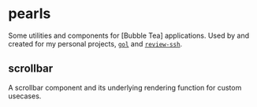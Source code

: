 # pearls

Some utilities and components for [Bubble Tea] applications. Used by and created for my personal projects, [`gol`](https://github.com/zhengkyl/gol) and [`review-ssh`](https://github.com/zhengkyl/review-ssh).

## scrollbar

A scrollbar component and its underlying rendering function for custom usecases.

